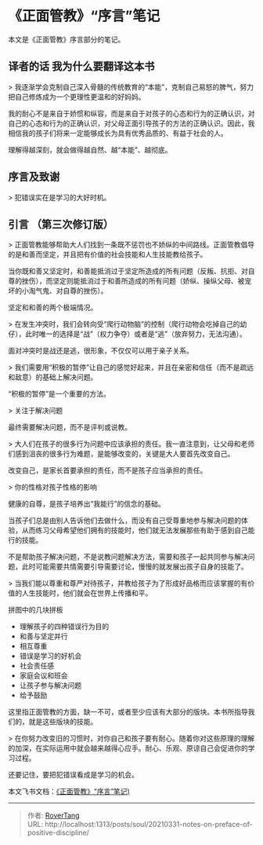 # 《正面管教》“序言”笔记 


本文是《正面管教》序言部分的笔记。

## 译者的话 我为什么要翻译这本书

&gt; 我逐渐学会克制自己深入骨髓的传统教育的“本能”，克制自己易怒的脾气，努力把自己修炼成为一个更理性更温和的好妈妈。

我的耐心不是来自于娇惯和纵容，而是来自于对孩子的心态和行为的正确认识，对自己的心态和行为的正确认识，对父母正面引导孩子的方法的正确认识。因此，我相信我的孩子们将来一定能够成长为具有优秀品质的、有益于社会的人。

理解得越深刻，就会做得越自然、越“本能”、越彻底。


## 序言及致谢

&gt; 犯错误实在是学习的大好时机。


## 引言 （第三次修订版）

&gt; 正面管教能够帮助大人们找到一条既不惩罚也不娇纵的中间路线。正面管教倡导的是和善而坚定，并且把有价值的社会技能和人生技能教给孩子。

当你既和善又坚定时，和善能抵消过于坚定所造成的所有问题（反叛、抗拒、对自尊的挫伤），而坚定则能抵消过于和善所造成的所有问题（娇纵、操纵父母、被宠坏的小淘气鬼、对自尊的挫伤）。


坚定和和善的两个极端情况。

&gt; 在发生冲突时，我们会转向受“爬行动物脑”的控制（爬行动物会吃掉自己的幼仔），此时唯一的选择是“战”（权力争夺）或者是“逃”（放弃努力，无法沟通）。


面对冲突时是战还是逃，很形象，不仅仅可以用于亲子关系。

&gt; 我们需要用“积极的暂停”让自己的感觉好起来，并且在亲密和信任（而不是疏远和敌意）的基础上解决问题。


“积极的暂停”是一个重要的方法。

&gt; 关注于解决问题


最终需要解决问题，而不是评判或说教。

&gt; 大人们在孩子的很多行为问题中应该承担的责任。我一直注意到，让父母和老师们感到沮丧的很多行为难题，是能够改变的，关键是大人要首先改变自己。


改变自己，是家长首要承担的责任，而不是孩子应当承担的责任。

&gt; 你的性格对孩子性格的影响

健康的自尊，是孩子培养出“我能行”的信念的基础。

当孩子们总是由别人告诉他们去做什么，而没有自己受尊重地参与解决问题的体验，从而练习父母希望他们拥有的技能时，他们就无法发展那些有助于感到自己能行的技能。


不是帮助孩子解决问题，不是说教问题解决方法，需要和孩子一起共同参与解决问题，此时可能需要共情需要引导需要讨论，慢慢的就发展出孩子自身的技能了。

&gt; 当我们能以尊重和尊严对待孩子，并教给孩子为了形成好品格而应该掌握的有价值的人生技能时，他们就会在世界上传播和平。

拼图中的几块拼板


* 理解孩子的四种错误行为目的
* 和善与坚定并行
* 相互尊重
* 错误是学习的好机会
* 社会责任感
* 家庭会议和班会
* 让孩子参与解决问题
* 给予鼓励

这里指正面管教的方面，缺一不可，或者至少应该有大部分的版块。本书所指导我们的，就是这些版块的技能。

&gt; 在你努力改变旧的习惯时，对你自己和孩子要有耐心。随着你对这些原理的理解的加深，在实际运用中就会越来越得心应手。耐心、乐观、原谅自己会促进你的学习过程。

还要记住，要把犯错误看成是学习的机会。

本文飞书文档：[《正面管教》“序言”笔记) ](https://rovertang.feishu.cn/docx/doxcngdZ17qYZft4KUMmpYNB1Dg) 


---

> 作者: [RoverTang](https://rovertang.com)  
> URL: http://localhost:1313/posts/soul/20210331-notes-on-preface-of-positive-discipline/  

